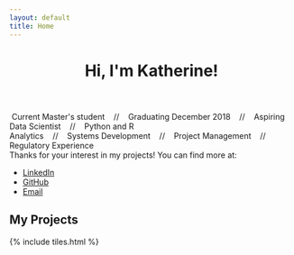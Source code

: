 ```yaml
---
layout: default
title: Home
---
```


<header>
<h1>Hi, I'm Katherine!</h1>
<!-- template designed by <a href="http://html5up.net">HTML5 UP</a>.</h1> 
<p>I'm a current Master's student & aspiring data scientist.</p> -->

</header>

<section>
<p><span class="image left"><img src="images/pic15.jpg" alt="" /></span> Current Master's student &nbsp;&nbsp; // &nbsp;&nbsp; Graduating December 2018 &nbsp;&nbsp; // &nbsp;&nbsp;
Aspiring Data Scientist &nbsp;&nbsp; // &nbsp;&nbsp; Python and R <br />
Analytics &nbsp;&nbsp; // &nbsp;&nbsp; Systems Development &nbsp;&nbsp; // &nbsp;&nbsp; Project Management &nbsp;&nbsp; // &nbsp;&nbsp; Regulatory Experience
<br />
Thanks for your interest in my projects! You can find more at: 

<ul class="icons">
<li><a href="https://www.linkedin.com/in/{{ site.linkedin_username }}" class="icon style1 fa-linkedin"><span class="label">LinkedIn</span></a></li>
<li><a href="https://github.com/{{ site.github_username }}" class="icon style1 fa-github"><span class="label">GitHub</span></a></li>
<li><a href="mailto:{{ site.email }}" class="icon style1 fa-envelope-o"><span class="label">Email</span></a></li>
</ul>
</p>
</section>

<section>

<h2>My Projects</h2>

{% include tiles.html %}
</section>